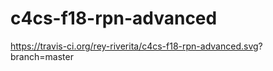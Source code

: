 # c4cs-f18-rpn-advanced
https://travis-ci.org/rey-riverita/c4cs-f18-rpn-advanced.svg?
branch=master
